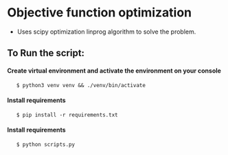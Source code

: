# Objective function optimization

- Uses scipy optimization linprog algorithm to solve the problem.

## To Run the script:

#### Create virtual environment and activate the environment on your console

```
   $ python3 venv venv && ./venv/bin/activate
```

#### Install requirements

```
   $ pip install -r requirements.txt
```

#### Install requirements

```
   $ python scripts.py
```
